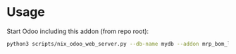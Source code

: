 # Usage

Start Odoo including this addon (from repo root):

```bash
python3 scripts/nix_odoo_web_server.py --db-name mydb --addon mrp_bom_location
```

